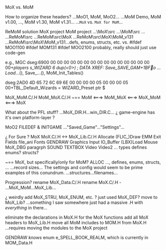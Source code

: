 


MoX vs. MoM




How to organize these headers?
...MoO1, MoM, MoO2...
...MoM Demo, MoM v1.00, ..., MoM v1.30, MoM v1.31...
...`MoX` vs. `MoX for MoM`...

ReMoM solution
MoX project
MoM project
...\MoX\src
...\MoM\src
...
...ReMoM\src
...ReMoM\src\MoX
...ReMoM\src\MoX\MoM_v131
...ReMoM\src\MoX\MoM_v131\...defs, enums, structs, etc.
vs. #ifdef MOO1100
    #ifdef MOM131
    #ifdef MOO2100
probably, really should just use code-gen


e.g.,
MGC
dseg:6900 00 00 00 00 00 00 00 00 00 00 00 00 00 00 00 00+_players s_WIZARD 6 dup(<0>)            ; DATA XREF: Save_SAVE_GAM+1BFo ...
Load_...(), Save_...(), MoM_Init_Tables()

dseg:2AD0 4D 65 72 6C 69 6E 00 00 00 00 05 00 00 00 05 00+TBL_Default_Wizards  = WIZARD_Preset ptr $


MoX_MoM.C/.H
MoM_MoX.C/.H
~== MoM <===> MoM_MoX <===> MoX_MoM <===> MoX


What about the PFL stuff?
...MoX_DIR.H...win_DIR.C...
¿ game-engine has it's own platform-layer ?



MoO2
FILEDEF & INITGAME
..."Saved_Game"..."Settings"...





¿ For Sure ?
MoX
    MoX.C/.H <-> MoX_Lib.C/.H
    Allocate
    (FLIC_)Draw
    EMM
    Exit
    Fields
    file_ani
    Fonts
    GENDRAW
    Graphics
    Input
    IO_Buffer
    (LBX)Load
    Mouse
    MoX_DBG
    paragrph
    SOUND
    TEXTBOX
    Video
    Video2
    ...
    types
    defines
    enums?
    structs?

~== MoX, but specifically/only for MoM?
ALLOC
..., defines, enums, structs, ...
...record sizes...
The settings and config would seem to be prime examples of this conundrum.
    ...structures...filenames...

Progression?
rename MoX_Data.C/.H
rename MoX.C/.H - ...MoX_MoM...MoX_Lib...

¿ weirdly add MoX_STRU, MoX_ENUM, etc. ? just used MoX_DEF? move to MoX_Lib?
...something I saw somewhere just had a massive <lib name>.H with *everything* in there...


eliminate the declarations in MoX.H for the MoX functions
add all MoX headers to MoX_Lib.H
move all MoM includes to MOM.H from MoX.H
...requires moving the modules to the MoX project


GENDRAW *knows* enum e_SPELL_BOOK_REALM, which is currently in MOM_Data.H

